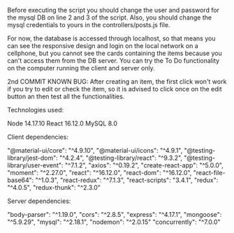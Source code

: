 Before executing the script you should change the user and password for the mysql DB on line 2 and 3 of the script. Also, you should change the mysql credentials to yours in the controllers/posts.js file.

For now, the database is accessed through localhost, so that means you can see the responsive design and login on the local network on a cellphone, but you cannot see the cards containing the items because you can't access them from the DB server. You can try the To Do functionality on the computer running the client and server only.

2nd COMMIT KNOWN BUG: After creating an item, the first click won't work if you try to edit or check the item, so it is advised to click once on the edit button an then test all the functionalities.

Technologies used: 

Node 14.17.10
React 16.12.0
MySQL 8.0

Client dependencies:

"@material-ui/core": "^4.9.10",
"@material-ui/icons": "^4.9.1",
"@testing-library/jest-dom": "^4.2.4",
"@testing-library/react": "^9.3.2",
"@testing-library/user-event": "^7.1.2",
"axios": "^0.19.2",
"create-react-app": "^5.0.0",
"moment": "^2.27.0",
"react": "^16.12.0",
"react-dom": "^16.12.0",
"react-file-base64": "^1.0.3",
"react-redux": "^7.1.3",
"react-scripts": "3.4.1",
"redux": "^4.0.5",
"redux-thunk": "^2.3.0"

Server dependencies:

"body-parser": "^1.19.0",
"cors": "^2.8.5",
"express": "^4.17.1",
"mongoose": "^5.9.29",
"mysql": "^2.18.1",
"nodemon": "^2.0.15"
"concurrently": "^7.0.0"
